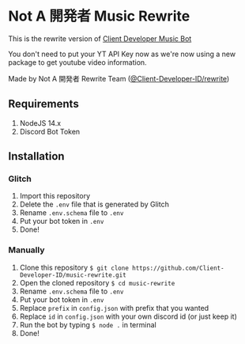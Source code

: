# Not A 開発者 Music Rewrite
This is the rewrite version of [Client Developer Music Bot](https://github.com/Client-Developer-ID/music-bot-example)

You don't need to put your YT API Key now as we're now using a new package to get youtube video information.

Made by Not A 開発者 Rewrite Team ([@Client-Developer-ID/rewrite](https://github.com/orgs/Client-Developer-ID/teams/rewrite))
## Requirements
1. NodeJS 14.x
2. Discord Bot Token

## Installation
### Glitch
1. Import this repository
2. Delete the `.env` file that is generated by Glitch
3. Rename `.env.schema` file to `.env`
4. Put your bot token in `.env`
5. Done!

### Manually
1. Clone this repository `$ git clone https://github.com/Client-Developer-ID/music-rewrite.git`
2. Open the cloned repository `$ cd music-rewrite`
3. Rename `.env.schema` file to `.env`
4. Put your bot token in `.env`
5. Replace `prefix` in `config.json` with prefix that you wanted
6. Replace `id` in `config.json` with your own discord id (or just keep it)
7. Run the bot by typing `$ node .` in terminal
8. Done!
